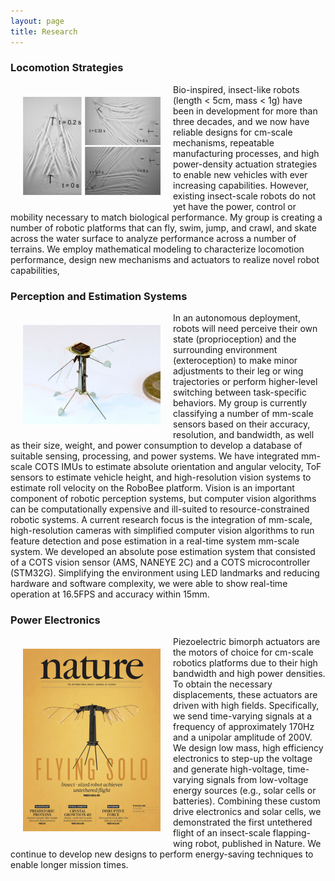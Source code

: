 ```yaml
---
layout: page
title: Research
---
```




### Locomotion Strategies
<img align="left" width="220" height="157" style="margin:20px 20px" src="/assets/img/research/gammabot_skating.png" alt="">

<p style="text-align: justify;"> </p>

Bio-inspired, insect-like robots (length < 5cm, mass < 1g) have been in development for more than three decades, and we now have reliable designs for cm-scale mechanisms, repeatable manufacturing processes, and high power-density actuation strategies to enable new vehicles with ever increasing capabilities. However, existing insect-scale robots do not yet have the power, control or mobility necessary to match biological performance. My group is creating a number of robotic platforms that can fly, swim, jump, and crawl, and skate across the water surface to analyze performance across a number of terrains. We employ mathematical modeling to characterize locomotion performance, design new mechanisms and actuators to realize novel robot capabilities,



### Perception and Estimation Systems
<img align="left" width="220" height="159" style="margin:20px 20px" src="/assets/img/research/IMU_bee.jpg" alt="">

<p style="text-align: justify;"> </p>
In an autonomous deployment, robots will need perceive their own state (proprioception) and the surrounding environment (exteroception) to make minor adjustments to their leg or wing trajectories or perform higher-level switching between task-specific behaviors. My group is currently classifying a number of mm-scale sensors based on their accuracy, resolution, and bandwidth, as well as their size, weight, and power consumption to develop a database of suitable sensing, processing, and power systems. We have integrated mm-scale COTS IMUs to estimate absolute orientation and angular velocity, ToF sensors to estimate vehicle height, and high-resolution vision systems to estimate roll velocity on the RoboBee platform. Vision is an important component of robotic perception systems, but computer vision algorithms can be computationally expensive and ill-suited to resource-constrained robotic systems. A current research focus is the integration of mm-scale, high-resolution cameras with simplified computer vision algorithms to run feature detection and pose estimation in a real-time system mm-scale system. We developed an absolute pose estimation system that consisted of a COTS vision sensor (AMS, NANEYE 2C) and a COTS microcontroller (STM32G). Simplifying the environment using LED landmarks and reducing hardware and software complexity, we were able to show real-time operation at 16.5FPS and accuracy within 15mm.



### Power Electronics
<img align="left" width="220" height="292" style="margin:20px 20px" src="/assets/img/research/Nature_cover.png" alt="">

<p style="text-align: justify;"> </p>
Piezoelectric bimorph actuators are the motors of choice for cm-scale robotics platforms due to their high bandwidth and high power densities. To obtain the necessary displacements, these actuators are driven with high fields. Specifically, we send time-varying signals at a frequency of approximately 170Hz and a unipolar amplitude of 200V. We design low mass, high efficiency electronics to step-up the voltage and generate high-voltage, time-varying signals from low-voltage energy sources (e.g., solar cells or batteries). Combining these custom drive electronics and solar cells, we demonstrated the first untethered flight of an insect-scale flapping-wing robot, published in Nature. We continue to develop new designs to perform energy-saving techniques to enable longer mission times.



